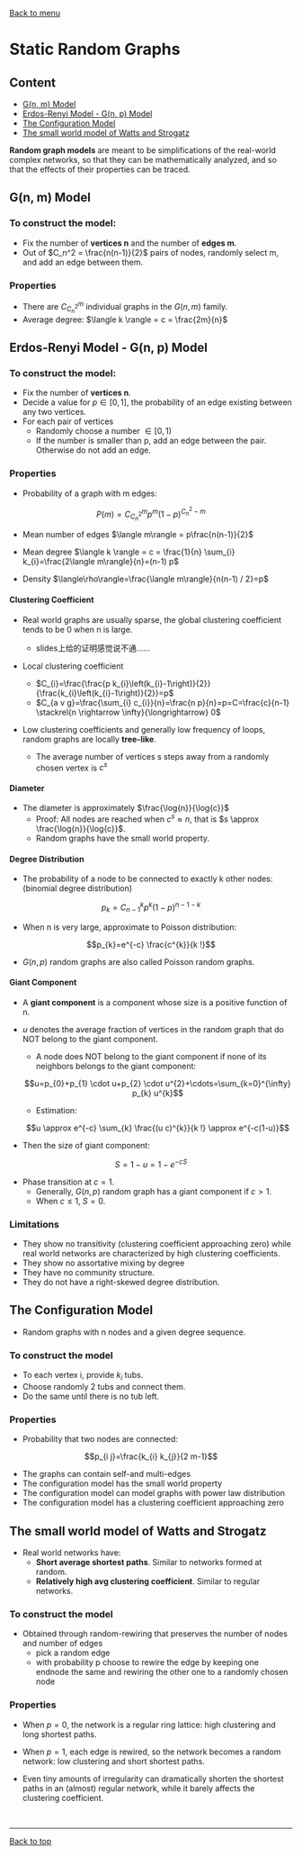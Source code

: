 [Back to menu](/README.md)

<h1 id = "9">Static Random Graphs</h1>

## Content

- [G(n, m) Model](#1)
- [Erdos-Renyi Model - G(n, p) Model](#2)
- [The Configuration Model](#3)
- [The small world model of Watts and Strogatz](#4)

**Random graph models** are meant to be simplifications of the real-world complex networks, so that they can be mathematically analyzed, and so that the effects of their properties can be traced. 

<h2 id = "1">G(n, m) Model</h2>

### To construct the model: 

- Fix the number of **vertices n** and the number of **edges m**. 
- Out of $C_n^2 = \frac{n(n-1)}{2}$ pairs of nodes, randomly select m, and add an edge between them. 

### Properties

- There are $C_{C_n^2}^m$ individual graphs in the $G(n, m)$ family. 
- Average degree: $\langle k \rangle = c = \frac{2m}{n}$

<h2 id = "2">Erdos-Renyi Model - G(n, p) Model</h2>

### To construct the model:

- Fix the number of **vertices n**. 
- Decide a value for $p \in [0, 1]$, the probability of an edge existing between any two vertices. 
- For each pair of vertices
    - Randomly choose a number $\in [0, 1)$
    - If the number is smaller than p, add an edge between the pair. Otherwise do not add an edge. 

### Properties

- Probability of a graph with m edges: 

$$P(m)= C_{C_n^2}^m p^{m}(1-p)^{C_n^2 - m}$$

- Mean number of edges $\langle m\rangle = p\frac{n(n-1)}{2}$

- Mean degree $\langle k \rangle = c = \frac{1}{n} \sum_{i} k_{i}=\frac{2\langle m\rangle}{n}=(n-1) p$

- Density $\langle\rho\rangle=\frac{\langle m\rangle}{n(n-1) / 2}=p$

#### Clustering Coefficient

- Real world graphs are usually sparse, the global clustering coefficient tends to be 0 when n is large. 
    - slides上给的证明感觉说不通……

- Local clustering coefficient
    - $C_{i}=\frac{\frac{p k_{i}\left(k_{i}-1\right)}{2}}{\frac{k_{i}\left(k_{i}-1\right)}{2}}=p$
    - $C_{a v g}=\frac{\sum_{i} c_{i}}{n}=\frac{n p}{n}=p=C=\frac{c}{n-1} \stackrel{n \rightarrow \infty}{\longrightarrow} 0$

- Low clustering coefficients and generally low frequency of loops, random graphs are locally **tree-like**. 
    - The average number of vertices s steps away from a randomly chosen vertex is $c^s$

#### Diameter

- The diameter is approximately $\frac{\log{n}}{\log{c}}$
    - Proof: All nodes are reached when $c^s \approx n$, that is $s \approx \frac{\log{n}}{\log{c}}$. 
    - Random graphs have the small world property. 

#### Degree Distribution

- The probability of a node to be connected to exactly k other nodes: (binomial degree distribution)

$$p_{k}=C_{n-1}^k p^{k}(1-p)^{n-1-k}$$

- When n is very large, approximate to Poisson distribution: 

$$p_{k}=e^{-c} \frac{c^{k}}{k !}$$

- $G(n, p)$ random graphs are also called Poisson random graphs. 

#### Giant Component

- A **giant component** is a component whose size is a positive function of n. 

- $u$ denotes the average fraction of vertices in the random graph that do NOT belong to the giant component. 
    - A node does NOT belong to the giant component if none of its neighbors belongs to the giant component:
    
    $$u=p_{0}+p_{1} \cdot u+p_{2} \cdot u^{2}+\cdots=\sum_{k=0}^{\infty} p_{k} u^{k}$$

    - Estimation:

    $$u \approx e^{-c} \sum_{k} \frac{(u c)^{k}}{k !} \approx e^{-c(1-u)}$$

- Then the size of giant component: 

$$S = 1 - u = 1 - e^{-cS}$$

- Phase transition at $c = 1$. 
    - Generally, $G(n, p)$ random graph has a giant component if $c > 1$. 
    - When $c \leq 1$, $S = 0$. 

### Limitations

- They show no transitivity (clustering coefficient approaching zero) while real world networks are characterized by high clustering coefficients. 
- They show no assortative mixing by degree
- They have no community structure. 
- They do not have a right-skewed degree distribution. 

<h2 id = "3">The Configuration Model</h2>

- Random graphs with n nodes and a given degree sequence. 

### To construct the model

- To each vertex i, provide $k_i$ tubs. 
- Choose randomly 2 tubs and connect them. 
- Do the same until there is no tub left. 

### Properties

- Probability that two nodes are connected: 

$$p_{i j}=\frac{k_{i} k_{j}}{2 m-1}$$

- The graphs can contain self-and multi-edges
- The configuration model has the small world property
- The configuration model can model graphs with power law distribution
- The configuration model has a clustering coefficient approaching zero

<h2 id = "4">The small world model of Watts and Strogatz</h2>

- Real world networks have:
    - **Short average shortest paths**. Similar to networks formed at random. 
    - **Relatively high avg clustering coefficient**. Similar to regular networks. 

### To construct the model

- Obtained through random-rewiring that preserves the number of nodes and number of edges
    - pick a random edge
    - with probability p choose to rewire the edge by keeping one endnode the same and rewiring the other one to a randomly chosen node

### Properties

- When $p = 0$, the network is a regular ring lattice: high clustering and long shortest paths. 

- When $p = 1$, each edge is rewired, so the network becomes a random network: low clustering and short shortest paths. 

- Even tiny amounts of irregularity can dramatically shorten the shortest paths in an (almost) regular network, while it barely affects the clustering coefficient. 

&nbsp;

---

[Back to top](#9)
